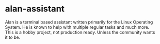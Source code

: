 # alan-assistant
Alan is a terminal based assistant written primarily for the Linux Operating System. He is known to help with multiple regular tasks and much more. This is a hobby project, not production ready. Unless the community wants it to be.
